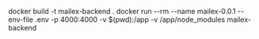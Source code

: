 docker build -t mailex-backend .
docker run --rm --name mailex-0.0.1 --env-file .env -p 4000:4000 -v $(pwd):/app -v /app/node_modules mailex-backend

